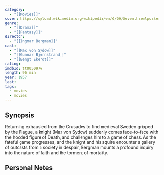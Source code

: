 ```yaml
---
category:
  - "[[Movies]]"
cover: https://upload.wikimedia.org/wikipedia/en/6/69/Seventhsealposter.jpg
genre:
  - "[[Drama]]"
  - "[[Fantasy]]"
director:
  - "[[Ingmar Bergman]]"
cast:
  - "[[Max von Sydow]]"
  - "[[Gunnar Björnstrand]]"
  - "[[Bengt Ekerot]]"
rating: 
imdbId: tt0050976
length: 96 min
year: 1957
last: 
tags:
  - movies
  - movies
---
```


## Synopsis

Returning exhausted from the Crusades to find medieval Sweden gripped by the Plague, a knight (Max von Sydow) suddenly comes face-to-face with the hooded figure of Death, and challenges him to a game of chess. As the fateful game progresses, and the knight and his squire encounter a gallery of outcasts from a society in despair, Bergman mounts a profound inquiry into the nature of faith and the torment of mortality.

## Personal Notes


